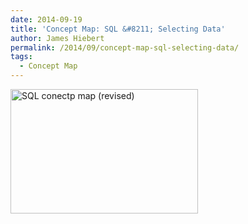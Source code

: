 ```yaml
---
date: 2014-09-19
title: 'Concept Map: SQL &#8211; Selecting Data'
author: James Hiebert
permalink: /2014/09/concept-map-sql-selecting-data/
tags:
  - Concept Map
---
```

<p><a href="http://teaching.software-carpentry.org/wp-content/uploads/2014/09/concept_map1.jpg"><a href="http://teaching.software-carpentry.org/wp-content/uploads/2014/09/DSC_0035.jpg"><img class="alignnone size-medium wp-image-8932" alt="SQL conectp map (revised)" src="http://teaching.software-carpentry.org/wp-content/uploads/2014/09/DSC_0035-300x199.jpg" width="300" height="199" /></a></a></p>
